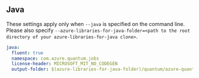 ## Java

These settings apply only when `--java` is specified on the command line.
Please also specify `--azure-libraries-for-java-folder=<path to the root directory of your azure-libraries-for-java clone>`.

``` yaml $(java)
java:
  fluent: true
  namespace: com.azure.quantum.jobs
  license-header: MICROSOFT_MIT_NO_CODEGEN
  output-folder: $(azure-libraries-for-java-folder)/quantum/azure-quantum-jobs
```

